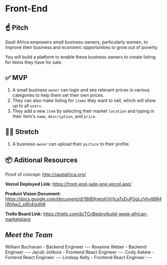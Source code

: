 # Front-End

## ☝️ **Pitch**

Sauti Africa empowers small business owners, particularly women, to improve their business and economic opportunities to grow out of poverty. 

You will build a platform to enable these business owners to create listing for items they have for sale.


## ✅ **MVP**

1. A small business `owner` can login and see relevant prices in various categories to help them set their own prices. 
2. They can also make listing for `items` they want to sell, which will show up to all `users`.
3. They add a new `item` by selecting their market `location` and typing in their item's `name`, `description`, and `price`.


## 🏃‍♀️ **Stretch**

1. A business `owner` can upload their `picture` to their profile.


## 📦 **Aditional Resources**

Proof of concept:
http://sautiafrica.org/

**Vercel Deployed Link:** https://front-end-jade-one.vercel.app/

**Product Vision Document:** https://docs.google.com/document/d/1BtBlXwtpIUVi1caTsDuPGgLcVhvlIBR4jWIAw2_p8h4/edit#

**Trello Board Link:** https://trello.com/b/TCnBedsy/build-week-african-marketplace


## *Meet the Team*
William Buchanan - Backend Engineer --- 
Roxanne Weber - Backend Engineer --- 
Jacob Jolibois - Frontend React Engineer --- 
Cody Askew - Fontend React Engineer --- 
Lindsay Kelly - Frontend React Engineer --- 
